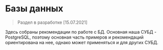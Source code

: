 # Базы данных

> Раздел в разработке [15.07.2021]

Здесь собраны рекомендации по работе с БД. Основная наша СУБД - PostgreSQL, поэтому основная часть примеров и рекомендаций ориентирована на нее, однако может применяться и для других СУБД.